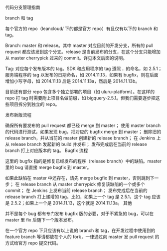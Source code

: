 代码分支管理指南

branch 和 tag

每个官方的 repo（leancloud/ 下的都是官方 repo）有且仅有以下的 branch 和 tag。

Branch: master 和 release。其中 master 对应目前的开发分支，所有的 pull request 都应该发到这个分支。release 是当前发布的分支，在这个分支只能增加从 master cherrypick 过来的 commit。详见本文后面的说明。

Tag: 对应每个发布版本的 tag。SDK 和应用程序的 tag 遵照 <major>.<minor>.<patch> 的命名，如 2.5.1；服务端程序的 tag 以发布的日期命名，如 2014.11.13，如果有 bugfix，则在后面增加小写字母，如 2014.11.13 后是 2014.11.13a，然后是 2014.11.13b。

目前还有部分 repo 包含多个独立部署的项目（如 uluru-platform）。在这样的 repo 打 tag 时需要附上项目名做前缀，如 bigquery-2.5.1。但我们需要逐步把这些项目拆分到独立的 repo。

发布新版流程

确保所有要发布的 pull request 都已经 merge 到 master；
使用 master branch 的代码进行测试，如果发现 bug，把对应的 bugfix merge 到 master；
删除旧的 release branch，并从当前的 master 创建新的 release branch；
在 Jenkins 上从 release branch 发起新的 build 并发布；
发布完成后在当前的 release branch 打上对应版本的 tag。
Bugfix 流程

这里的 bugfix 指的是修复已经发布的程序（release branch）中的缺陷。master 里的 bug 请直接 merge bugfix 到 master。

如果此缺陷在 master 中还存在，请先 merge bugfix 到 master，否则跳到下一步；
在 release branch 从 master cherrypick 修复该缺陷的一个或多个 commit；
在 Jenkins 上发布当前 release branch；
发布完成后在当前的 release branch 打上递增的 tag。比如，如果上一个 tag 是 2.5.1，这个 tag 应该是 2.5.2；如果上一个是 2014.11.13，这个就是 2014.11.13a。
其他

并不是每个 bug 都有专门发布 bugfix 版的必要，对于不紧急的 bug，可以在 master 里 fix 后随下一个版本发布。

在一个官方 repo 下只应该有以上说的 branch 和 tag，在开发过程中使用到的 feature branch 等请都放在个人的 fork，一律通过向 master 发 pull request 的方式给官方 repo 提交代码。
